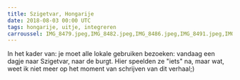 ```yaml
---
title: Szigetvar, Hongarije
date: 2018-08-03 00:00 UTC
tags: hongarije, uitje, integreren
carroussel: IMG_8479.jpeg,IMG_8482.jpeg,IMG_8486.jpeg,IMG_8491.jpeg,IMG_8493.jpeg
---
```

In het kader van: je moet alle lokale gebruiken bezoeken: vandaag een dagje naar Szigetvar, naar de burgt. Hier speelden ze "iets" na, maar wat, weet ik niet meer op het moment van schrijven van dit verhaal;)



